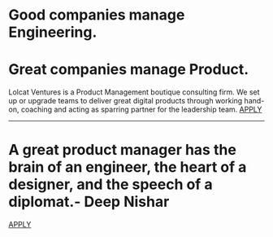 # Good companies manage Engineering.

# Great companies manage Product.

Lolcat Ventures is a Product Management boutique consulting firm. We set up or upgrade teams to deliver great digital products through working hand-on, coaching and acting as sparring partner for the leadership team. [APPLY](https://lolcatvc.typeform.com/to/BN5gco)

---

#  A great product manager has the brain of an engineer, the heart of a designer, and the speech of a diplomat.- Deep Nishar

[APPLY](https://lolcatvc.typeform.com/to/BN5gco)
